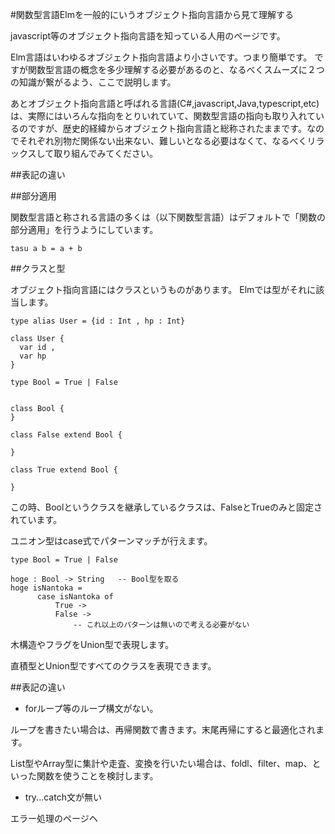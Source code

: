 
#関数型言語Elmを一般的にいうオブジェクト指向言語から見て理解する

javascript等のオブジェクト指向言語を知っている人用のページです。

Elm言語はいわゆるオブジェクト指向言語より小さいです。つまり簡単です。
ですが関数型言語の概念を多少理解する必要があるのと、なるべくスムーズに２つの知識が繋がるよう、ここで説明します。

あとオブジェクト指向言語と呼ばれる言語(C#,javascript,Java,typescript,etc)は、実際にはいろんな指向をとりいれていて、関数型言語の指向も取り入れているのですが、歴史的経緯からオブジェクト指向言語と総称されたままです。なのでそれぞれ別物だ関係ない出来ない、難しいとなる必要はなくて、なるべくリラックスして取り組んでみてください。

##表記の違い


##部分適用

関数型言語と称される言語の多くは（以下関数型言語）はデフォルトで「関数の部分適用」を行うようにしています。

```
tasu a b = a + b

```



##クラスと型

オブジェクト指向言語にはクラスというものがあります。
Elmでは型がそれに該当します。

```
type alias User = {id : Int , hp : Int}
```

```
class User {
  var id ,
  var hp
}
```

```
type Bool = True | False

```


```

class Bool {
}

class False extend Bool {

}

class True extend Bool {

}

```

この時、Boolというクラスを継承しているクラスは、FalseとTrueのみと固定されています。

ユニオン型はcase式でパターンマッチが行えます。

```
type Bool = True | False

hoge : Bool -> String   -- Bool型を取る
hoge isNantoka =
      case isNantoka of
          True ->
          False ->
              -- これ以上のパターンは無いので考える必要がない

```

木構造やフラグをUnion型で表現します。

直積型とUnion型ですべてのクラスを表現できます。


##表記の違い

* forループ等のループ構文がない。

ループを書きたい場合は、再帰関数で書きます。末尾再帰にすると最適化されます。

List型やArray型に集計や走査、変換を行いたい場合は、foldl、filter、map、といった関数を使うことを検討します。


* try...catch文が無い

エラー処理のページヘ
